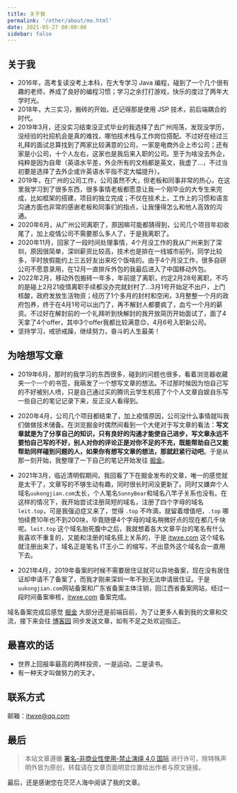 ```yaml
---
title: 关于我
permalink: '/other/about/me.html'
date: 2021-05-27 00:00:00
sidebar: false
---
```


## 关于我

- 2016年，高考复读没考上本科，在大专学习 Java 编程，碰到了一个几个很有趣的老师，养成了良好的编程习惯；学习之余打打游戏，快乐的度过了两年大学时光。
- 2018年，大三实习，搬砖的开始，还记得那是使用 JSP 技术，前后端耦合的时代。
- 2019年3月，还没实习结束没正式毕业的我选择了去广州闯荡，发现没学历，没经验的社招机会是真的难找，哪怕技术栈与工作岗位搭配。不过好在经过三礼拜的面试总算找到了两家比较满意的公司，一家是电商外企上市公司；还有家是小公司，十个人左右，这家也是我后来入职的公司。至于为啥没去外企，纯粹是因为自卑（英语水平差，外企所有的文档都是英文，我虚了...，不过当初要是选择了去外企或许英语水平指不定大幅提升）。
- 2019年，在广州的公司工作，公司虽然不大，但老板和同事非常的热心，在这里我学习到了很多东西，很多事情老板都愿意让我一个刚毕业的大专生来完成，比如框架的搭建，项目的独立完成；不仅在技术上，工作上的习惯和语言沟通方面也非常的感谢老板和同事们的指点，让我懂得怎么和他人高效的沟通。
- 2020年6月，从广州公司离职了，原因嘛可能都猜得到，公司几个项目年初收尾了，加上疫情公司不需要那么多人了，于是我离职了。
- 2020年11月，回家了一段时间处理事情，4个月没工作的我从广州来到了深圳，原因很简单，深圳薪资比较高，技术也是排在一线城市前列，同学比较多，平时放假能约上三五好友出来吃个饭啥的。由于4个月没工作，很多自研公司不愿意录用，在12月一直排斥外包的我最后进入了中国移动外包。
- 2022年2月，移动外包搬砖一年多，年前提了离职，约定2月28号离职，不巧的是碰上2月21疫情离职手续都没办完就封村了...3月1号开始足不出户，上门核酸，政府发放生活物资；经历了1个多月的封村和空闲，3月整整一个月的政府包养，终于在4月1号可以出门了，再不解封人都要疯了，血亏一个月的薪资。不过好在解封前的一个礼拜听到快解封的我开放简历开始面试了，面了4天拿了4个offer，其中3个offer我都比较满意😊，4月6号入职新公司。
- 坚持学习，戒骄戒躁，继续努力，奋斗的人生最美！

## 为啥想写文章

- 2019年6月，那时的我学习的东西很多，碰到的问题也很多，看着浏览器收藏夹一个一个的书签，我萌发了一个想写文章的想法。不过那时候因为怕自己写的不好被别人喷，只是自己通过买的腾讯云学生机搭了个个人文章自娱自乐写一些自己的笔记记录下来，反正没人看得到。

- 2020年4月，公司几个项目都结束了，加上疫情原因，公司没什么事情就叫我们做做技术储备。在浏览掘金时偶然间看到一个大佬对于写文章的看法：**写文章就是为了分享自己的知识，只有良好的沟通才能使自己进步，写文章永远不要怕自己写的不好，别人对你的评论正是对你不足的不充，既能帮助自己又能帮助同样碰到问题的人，如果你有想写文章的想法，那就赶紧行动吧**。于是从那一刻开始，我整理了一下自己的笔记开始发往 [掘金](https://juejin.cn/user/2225067267470023/posts)。

- 2021年3月，临近清明假期间，我回看了下在掘金发布的文章，唯一的感觉就是太干了，文章写的不够生动有趣，同时很长时间没更新了。同时又嫌弃个人域名`uukongjian.com`太长，个人笔名`SunnyBear`和域名八竿子关系也没有。在这样的情况下，我开始尝试注册简短的域名，注册了四个字母的域名 `leit.top`，可是我强迫症又来了，觉得 `.top` 不咋滴，就留着增值吧，`.top` 哪怕续费10年也不到200块，毕竟随便4个字母的域名稍微好点的现在都几千块呢。`leit.top` 这个域名胎死腹中之后，我就想着各大文章平台的笔名有什么我喜欢不重复的，又能和注册的域名搭上关系的，于是 [itwxe.com](https://itwxe.com) 这个域名就注册出来了，域名正是笔名 IT王小二 的缩写，不出意外这个域名会一直用下去。

- 2021年4月，2019年备案的时候不需要居住证就可以异地备案，现在没有居住证却申请不了备案了，而我才刚来深圳一年不到无法申请居住证。于是`uukongjian.com`网站备案和广东省备案主体注销，回江西省备案网站，经过一段时间备案审核，[itwxe.com](https://itwxe.com) 备案完成。

域名备案完成后感觉 [掘金](https://juejin.cn/user/2225067267470023/posts) 大部分还是前端目前，为了让更多人看到我的文章和交流，接下来会往 [博客园](https://www.cnblogs.com/itwxe/) 同步发送文章，如有不足之处欢迎指正。

## 最喜欢的话

- 世界上回报率最高的两样投资，一是运动，二是读书。
- 有一种天才叫做努力的天才。

## 联系方式

邮箱：[itwxe@qq.com](mailto:itwxe@qq.com)

## 最后

> 本站文章遵循 [署名-非商业性使用-禁止演绎 4.0 国际](https://creativecommons.org/licenses/by-nc-nd/4.0/deed.zh) 进行许可，除特殊声明外皆为原创，转载请在文章页面明显位置给出作者与原文链接。

最后，还是感谢您在茫茫人海中阅读了我的文章。
